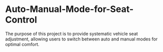 # Auto-Manual-Mode-for-Seat-Control
 The purpose of this project is to provide systematic vehicle seat adjustment, allowing users to switch between auto and manual modes for optimal comfort. 

